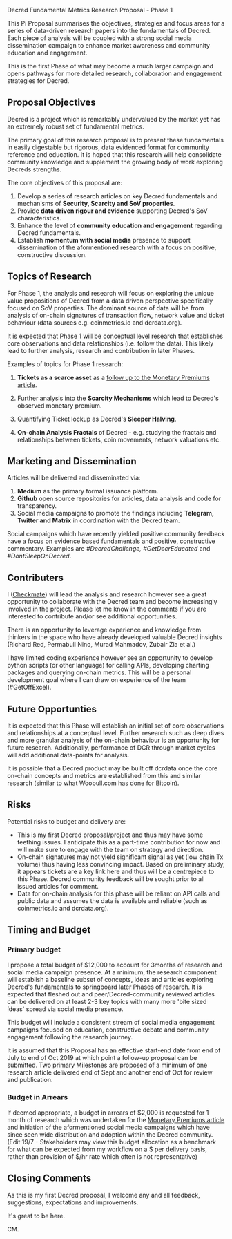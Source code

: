 Decred Fundamental Metrics Research Proposal - Phase 1



This Pi Proposal summarises the objectives, strategies and focus areas for a series of data-driven research papers into the fundamentals of Decred. Each piece of analysis will be coupled with a strong social media dissemination campaign to enhance market awareness and community education and engagement.

This is the first Phase of what may become a much larger campaign and opens pathways for more detailed research, collaboration and engagement strategies for Decred.

## Proposal Objectives
Decred is a project which is remarkably undervalued by the market yet has an extremely robust set of fundamental metrics. 

The primary goal of this research proposal is to present these fundamentals in easily digestable but rigorous, data evidenced format for community reference and education. It is hoped that this research will help consolidate community knowledge and supplement the growing body of work exploring Decreds strengths. 

The core objectives of this proposal are:

1. Develop a series of research articles on key Decred fundamentals and mechanisms of **Security, Scarcity and SoV properties**.
2. Provide **data driven rigour and evidence** supporting Decred's SoV characteristics.
3. Enhance the level of **community education and engagement** regarding Decred fundamentals.
4. Establish **momentum with social media** presence to support dissemination of the aformentioned research with a focus on positive, constructive discussion.

## Topics of Research
For Phase 1, the analysis and research will focus on exploring the unique value propositions of Decred from a data driven perspective specifically focused on SoV properties. The dominant source of data will be from analysis of on-chain signatures of transaction flow, network value and ticket behaviour (data sources e.g. coinmetrics.io and dcrdata.org). 

It is expected that Phase 1 will be conceptual level research that establishes core observations and data relationships (i.e. follow the data). This likely lead to further analysis, research and contribution in later Phases.

Examples of topics for Phase 1 research:

1. **Tickets as a scarce asset** as a [follow up to the Monetary Premiums article](https://medium.com/@_Checkmatey_/monetary-premiums-can-altcoins-compete-with-bitcoin-54c97a92c6d4).

2. Further analysis into the **Scarcity Mechanisms** which lead to Decred's observed monetary premium.

3. Quantifying Ticket lockup as Decred's **Sleeper Halving**.

4. **On-chain Analysis Fractals** of Decred - e.g. studying the fractals and relationships between tickets, coin movements, network valuations etc.

## Marketing and Dissemination
Articles will be delivered and disseminated via:

1. **Medium** as the primary formal issuance platform.
2. **Github** open source repositories for articles, data analysis and code for transparency.
3. Social media campaigns to promote the findings including **Telegram, Twitter and Matrix** in coordination with the Decred team.

Social campaigns which have recently yielded positive community feedback have a focus on evidence based fundamentals and positive, constructive commentary. Examples are *#DecredChallenge, #GetDecrEducated* and *#DontSleepOnDecred*.

## Contributers
I ([Checkmate](https://twitter.com/_Checkmatey_)) will lead the analysis and research however see a great opportunity to collaborate with the Decred team and become increasingly involved in the project. Please let me know in the comments if you are interested to contribute and/or see additional opportunities.

There is an opportunity to leverage experience and knowledge from thinkers in the space who have already developed valuable Decred insights (Richard Red, Permabull Nino, Murad Mahmadov, Zubair Zia et al.)

I have limited coding experience however see an opportunity to develop python scripts (or other language) for calling APIs, developing charting packages and querying on-chain metrics. This will be a personal development goal where I can draw on experience of the team (#GetOffExcel). 

## Future Opportunties
It is expected that this Phase will establish an initial set of core observations and relationships at a conceptual level. Further research such as deep dives and more granular analysis of the on-chain behaviour is an opportunity for future research. Additionally, performance of DCR through market cycles will add additional data-points for analysis.

It is possible that a Decred product may be built off dcrdata once the core on-chain concepts and metrics are established from this and similar research (similar to what Woobull.com has done for Bitcoin).

## Risks
Potential risks to budget and delivery are:
- This is my first Decred proposal/project and thus may have some teething issues. I anticipate this as a part-time contribution for now and will make sure to engage with the team on strategy and direction.
- On-chain signatures may not yield significant signal as yet (low chain Tx volume) thus having less convincing impact. Based on preliminary study, it appears tickets are a key link here and thus will be a centrepiece to this Phase. Decred community feedback will be sought prior to all issued articles for comment.
- Data for on-chain analysis for this phase will be reliant on API calls and public data and assumes the data is available and reliable (such as coinmetrics.io and dcrdata.org).

## Timing and Budget
### Primary budget
I propose a total budget of $12,000 to account for 3months of research and social media campaign presence. At a minimum, the research component will establish a baseline subset of concepts, ideas and articles exploring Decred's fundamentals to springboard later Phases of research. It is expected that fleshed out and peer/Decred-community reviewed articles can be delivered on at least 2-3 key topics with many more 'bite sized ídeas' spread via social media presence.

This budget will include a consistent stream of social media engagement campaigns focused on education, constructive debate and community engagement following the research journey.

It is assumed that this Proposal has an effective start-end date from end of July to end of Oct 2019 at which point a follow-up proposal can be submitted. Two primary Milestones are proposed of a minimum of one research article delivered end of Sept and another end of Oct for review and publication.

### Budget in Arrears
If deemed appropriate, a budget in arrears of $2,000 is requested for 1 month of research which was undertaken for the [Monetary Premiums article](https://medium.com/@_Checkmatey_/monetary-premiums-can-altcoins-compete-with-bitcoin-54c97a92c6d4) and initiation of the aformentioned social media campaigns which have since seen wide distribution and adoption within the Decred community. (Edit 19/7 - Stakeholders may view this budget allocation as a benchmark for what can be expected from my workflow on a $ per delivery basis, rather than provision of $/hr rate which often is not representative)

## Closing Comments

As this is my first Decred proposal, I welcome any and all feedback, suggestions, expectations and improvements. 

It's great to be here.

CM.